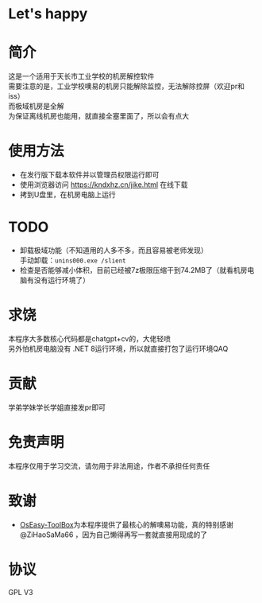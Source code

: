 # Let's happy
# 简介
这是一个适用于天长市工业学校的机房解控软件</br>
需要注意的是，工业学校噢易的机房只能解除监控，无法解除控屏（欢迎pr和iss）</br>
而极域机房是全解</br>
为保证离线机房也能用，就直接全塞里面了，所以会有点大
# 使用方法
- 在发行版下载本软件并以管理员权限运行即可
- 使用浏览器访问 https://kndxhz.cn/jike.html 在线下载
- 拷到U盘里，在机房电脑上运行
# TODO
- 卸载极域功能（不知道用的人多不多，而且容易被老师发现）</br>手动卸载：```unins000.exe /slient```
- 检查是否能够减小体积，目前已经被7z极限压缩干到74.2MB了（就看机房电脑有没有运行环境了）
# 求饶
本程序大多数核心代码都是chatgpt+cv的，大佬轻喷</br>
另外怕机房电脑没有 .NET 8运行环境，所以就直接打包了运行环境QAQ
# 贡献
学弟学妹学长学姐直接发pr即可
# 免责声明
本程序仅用于学习交流，请勿用于非法用途，作者不承担任何责任
# 致谢
- [OsEasy-ToolBox](https://github.com/ZiHaoSaMa66/OsEasy-ToolBox)为本程序提供了最核心的解噢易功能，真的特别感谢 @ZiHaoSaMa66 ，因为自己懒得再写一套就直接用现成的了
# 协议
GPL V3
